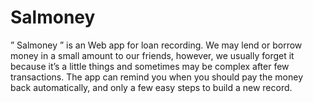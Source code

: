# Salmoney
 ” Salmoney ” is an Web app for loan recording. We may lend or borrow money in a small amount to our friends, however, we usually forget it because it’s a little things and sometimes may be complex after few transactions.
The app can remind you when you should pay the money back automatically, and only a few easy steps to build a new record. 
